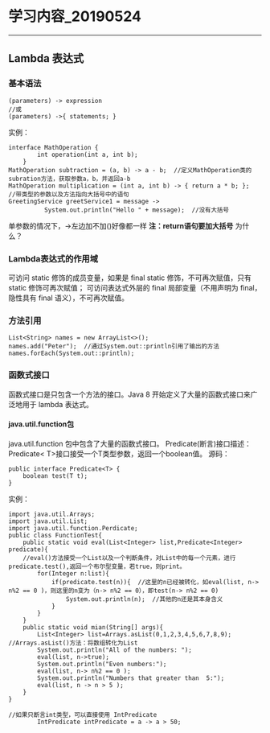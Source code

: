 # 学习内容_20190524
---

## Lambda 表达式
### 基本语法
```
(parameters) -> expression
//或
(parameters) ->{ statements; }

```
实例：
```
interface MathOperation {
        int operation(int a, int b);
    }
MathOperation subtraction = (a, b) -> a - b;  //定义MathOperation类的subration方法，获取参数a，b，并返回a-b
MathOperation multiplication = (int a, int b) -> { return a * b; };  //带类型的参数以及方法指向大括号中的语句
GreetingService greetService1 = message ->
          System.out.println("Hello " + message);  //没有大括号

```
单参数的情况下，->左边加不加()好像都一样
**注：return语句要加大括号**      为什么？
### Lambda表达式的作用域
可访问 static 修饰的成员变量，如果是 final static 修饰，不可再次赋值，只有 static 修饰可再次赋值；
可访问表达式外层的 final 局部变量（不用声明为 final，隐性具有 final 语义），不可再次赋值。
### 方法引用
```
List<String> names = new ArrayList<>();
names.add("Peter");  //通过System.out::println引用了输出的方法
names.forEach(System.out::println);
```
### 函数式接口
函数式接口是只包含一个方法的接口。Java 8 开始定义了大量的函数式接口来广泛地用于 lambda 表达式。
#### java.util.function包
java.util.function 包中包含了大量的函数式接口。
Predicate(断言)接口描述：Predicate< T>接口接受一个T类型参数，返回一个boolean值。
源码：
```
public interface Predicate<T> {
    boolean test(T t);
}
```
实例：
```
import java.util.Arrays;
import java.util.List;
import java.util.function.Perdicate;
public class FunctionTest{
    public static void eval(List<Integer> list,Predicate<Integer> predicate){
    //eval()方法接受一个List以及一个判断条件，对List中的每一个元素，进行predicate.test(),返回一个布尔型变量，若true，则print。
        for(Integer n:list){
            if(predicate.test(n)){  //这里的n已经被转化，如eval(list, n-> n%2 == 0 )，则这里的n变为（n-> n%2 == 0），即test(n-> n%2 == 0)
                System.out.println(n);  //其他的n还是其本身含义
            }
        }
    }
    public static void mian(String[] args){
        List<Integer> list=Arrays.asList(0,1,2,3,4,5,6,7,8,9);  //Arrays.asList()方法：将数组转化为List
        System.out.println("All of the numbers: ");
        eval(list, n->true);
        System.out.println("Even numbers:");
        eval(list, n-> n%2 == 0 );
        System.out.println("Numbers that greater than  5:");
        eval(list, n -> n > 5 );
    }
}
```
```
//如果只断言int类型，可以直接使用 IntPredicate
        IntPredicate intPredicate = a -> a > 50;
```







